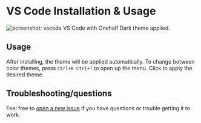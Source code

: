 # VS Code Installation & Usage

![screenshot: vscode](https://raw.githubusercontent.com/sonph/onehalf/master/vscode/screenshots/vscode-onehalf-dark.png)
VS Code with Onehalf Dark theme applied.

## Usage
After installing, the theme will be applied automatically. To change between color themes, press `Ctrl+K Ctrl+T` to open up the menu. Click to apply the desired theme.

## Troubleshooting/questions
Feel free to [open a new issue](https://github.com/sonph/onehalf/issues/new)
if you have questions or trouble getting it to work.